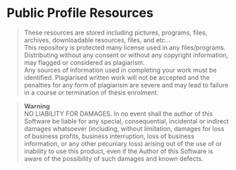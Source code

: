 # Public Profile Resources
> These resources are stored including pictures, programs, files, archives, downloadable resources, files, and etc...<br>
This repository is protected many license used in any files/programs.<br>
Distributing without any consent or without any copyright information, may flagged or considered as plagiarism.<br>
Any sources of information used in completing your work must be identified. Plagiarised written work will not be accepted and the penalties for any form of plagiarism are severe and may lead to failure in a course or termination of thesis enrolment.

> **Warning**<br>
> NO LIABILITY FOR DAMAGES. In no event shall the author of this Software be liable for any special, consequential, incidental or indirect damages whatsoever (including, without limitation, damages for loss of business profits, business interruption, loss of business information, or any other pecuniary loss) arising out of the use of or inability to use this product, even if the Author of this Software is aware of the possibility of such damages and known defects.
